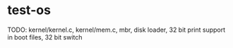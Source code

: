 # test-os
TODO: kernel/kernel.c, kernel/mem.c, mbr, disk loader, 32 bit print support in boot files, 32 bit switch
